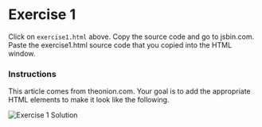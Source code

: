 Exercise 1
==========

Click on `exercise1.html` above. Copy the source code and go to jsbin.com. Paste the exercise1.html source code that you copied into the HTML window.

### Instructions ###

This article comes from theonion.com. Your goal is to add the appropriate HTML elements to make it look like the following.

![Exercise 1 Solution](https://raw.githubusercontent.com/CodingCampus/intro-exercises/exercise1/extras/exercise1-solution.png)